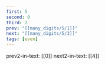 ```yaml
---
first: 5
second: 0
third: 2
prev: "[[many_digits/5/1]]"
next: "[[many_digits/5/3]]"
tags: [even]
---
```

prev2-in-text: [[0]]
next2-in-text: [[4]]
